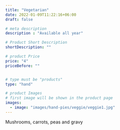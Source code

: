 ```yaml
---
title: "Vegetarian"
date: 2022-01-09T11:22:16+06:00
draft: false

# meta description
description : "Available all year"

# Product Short Description
shortDescription: ""

# product Price
price: "4"
priceBefore: ""


# type must be "products"
type: "hand"

# product Images
# first image will be shown in the product page
images:
  - image: "images/hand-pies/veggie/veggie1.jpg"
---
```


Mushrooms, carrots, peas and gravy